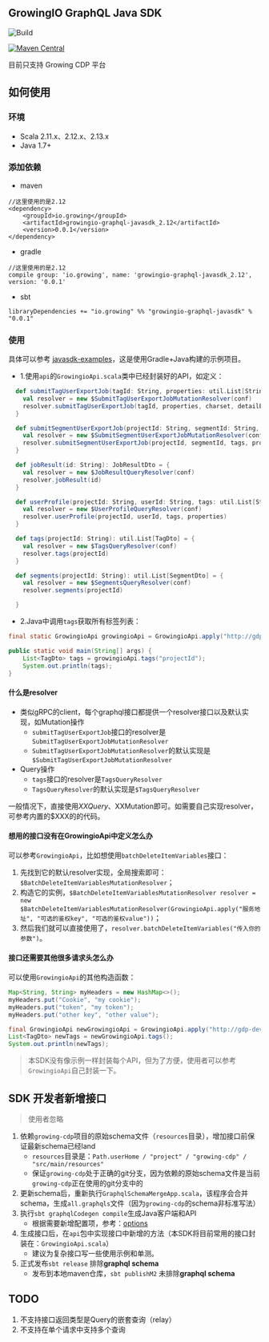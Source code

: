 GrowingIO GraphQL Java SDK
---

![Build](https://github.com/growingio/growingio-graphql-javasdk/workflows/Build/badge.svg)

[![Maven Central](https://maven-badges.herokuapp.com/maven-central/io.growing/growingio-graphql-javasdk_2.12/badge.svg)](https://maven-badges.herokuapp.com/maven-central/io.growing/growingio-graphql-javasdk)

目前只支持 Growing CDP 平台

## 如何使用

### 环境

* Scala 2.11.x、2.12.x、2.13.x
* Java 1.7+

### 添加依赖

- maven
```
//这里使用的是2.12
<dependency>
    <groupId>io.growing</groupId>
    <artifactId>growingio-graphql-javasdk_2.12</artifactId>
    <version>0.0.1</version>
</dependency>
```

- gradle
```
//这里使用的是2.12
compile group: 'io.growing', name: 'growingio-graphql-javasdk_2.12', version: '0.0.1'
```

- sbt
```
libraryDependencies += "io.growing" %% "growingio-graphql-javasdk" % "0.0.1"
```

### 使用

具体可以参考 [javasdk-examples](https://github.com/growingio/growingio-graphql-javasdk/blob/master/javasdk-examples/src/main/java/io/growing/graphql/GrowingioApiExamples.java)，这是使用Gradle+Java构建的示例项目。

- 1.使用`api`的`GrowingioApi.scala`类中已经封装好的API，如定义：
```scala
  def submitTagUserExportJob(tagId: String, properties: util.List[String], charset: String, detailExport: Boolean): TagUserExportJobDto = {
    val resolver = new $SubmitTagUserExportJobMutationResolver(conf)
    resolver.submitTagUserExportJob(tagId, properties, charset, detailExport)
  }

  def submitSegmentUserExportJob(projectId: String, segmentId: String, tags: util.List[String], properties: util.List[String], charset: String): SegmentUserExportJobDto = {
    val resolver = new $SubmitSegmentUserExportJobMutationResolver(conf)
    resolver.submitSegmentUserExportJob(projectId, segmentId, tags, properties, charset)
  }

  def jobResult(id: String): JobResultDto = {
    val resolver = new $JobResultQueryResolver(conf)
    resolver.jobResult(id)
  }

  def userProfile(projectId: String, userId: String, tags: util.List[String], properties: util.List[String]): UserProfileDto = {
    val resolver = new $UserProfileQueryResolver(conf)
    resolver.userProfile(projectId, userId, tags, properties)
  }

  def tags(projectId: String): util.List[TagDto] = {
    val resolver = new $TagsQueryResolver(conf)
    resolver.tags(projectId)
  }

  def segments(projectId: String): util.List[SegmentDto] = {
    val resolver = new $SegmentsQueryResolver(conf)
    resolver.segments(projectId)

  }
```

- 2.Java中调用`tags`获取所有标签列表：
```java
final static GrowingioApi growingioApi = GrowingioApi.apply("http://gdp-dev.growingio.com/graphql", "Cookie", "xxxx");

public static void main(String[] args) {
    List<TagDto> tags = growingioApi.tags("projectId");
    System.out.println(tags);
}
```

#### 什么是resolver
- 类似gRPC的client，每个graphql接口都提供一个resolver接口以及默认实现，如Mutation操作
    - `submitTagUserExportJob`接口的resolver是`SubmitTagUserExportJobMutationResolver`
    - `SubmitTagUserExportJobMutationResolver`的默认实现是`$SubmitTagUserExportJobMutationResolver`
- Query操作
    - `tags`接口的resolver是`TagsQueryResolver`
    - `TagsQueryResolver`的默认实现是`$TagsQueryResolver`

一般情况下，直接使用$XXQuery、$XXMutation即可。如需要自己实现resolver，可参考内置的$XXX的的代码。

#### 想用的接口没有在GrowingioApi中定义怎么办

可以参考`GrowingioApi`，比如想使用`batchDeleteItemVariables`接口：
1. 先找到它的默认resolver实现，全局搜索即可：`$BatchDeleteItemVariablesMutationResolver`；
2. 构造它的实例，`$BatchDeleteItemVariablesMutationResolver resolver = new $BatchDeleteItemVariablesMutationResolver(GrowingioApi.apply("服务地址", "可选的鉴权key", "可选的鉴权value"))`；
3. 然后我们就可以直接使用了，`resolver.batchDeleteItemVariables("传入你的参数")`。

#### 接口还需要其他很多请求头怎么办

可以使用`GrowingioApi`的其他构造函数：
```java
Map<String, String> myHeaders = new HashMap<>();
myHeaders.put("Cookie", "my cookie");
myHeaders.put("token", "my token");
myHeaders.put("other key", "other value");

final GrowingioApi newGrowingioApi = GrowingioApi.apply("http://gdp-dev.growingio.com/graphql", myHeaders);
List<TagDto> newTags = newGrowingioApi.tags();
System.out.println(newTags);
```

> 本SDK没有像示例一样封装每个API，但为了方便，使用者可以参考`GrowingioApi`自己封装一下。

## SDK 开发者新增接口

> 使用者忽略

1. 依赖`growing-cdp`项目的原始schema文件（`resources`目录），增加接口前保证最新schema已经land
    - `resources`目录是：`Path.userHome / "project" / "growing-cdp" / "src/main/resources"`
    - 保证`growing-cdp`处于正确的git分支，因为依赖的原始schema文件是当前`growing-cdp`正在使用的git分支中的
2. 更新schema后，重新执行`GraphqlSchemaMergeApp.scala`，该程序会合并schema，生成`all.graphqls`文件（因为`growing-cdp`的schema非标准写法）
3. 执行`sbt graphqlCodegen compile`生成Java客户端和API
    - 根据需要新增配置项，参考：[options](https://github.com/kobylynskyi/graphql-java-codegen/blob/master/docs/codegen-options.md)
4. 生成接口后，在`api`包中实现接口中新增的方法（本SDK将目前常用的接口封装在：`GrowingioApi.scala`）
    - 建议为复杂接口写一些使用示例和单测。
5. 正式发布`sbt release` 排除**graphql schema**
    - 发布到本地maven仓库，`sbt publishM2` 未排除**graphql schema**   
    
## TODO

1. 不支持接口返回类型是Query的嵌套查询（relay）
2. 不支持在单个请求中支持多个查询